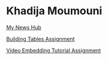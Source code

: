 <h1>Khadija Moumouni</h1>

<p><a href="/news.html" target="blank">My News Hub</a></p>

<p><a href="/buildingtables.html" target="blank">Building Tables Assignment</a></p>

<p><a href="/VideoEmbedding.html" target="blank">Video Embedding Tutorial Assignment</a></p>
